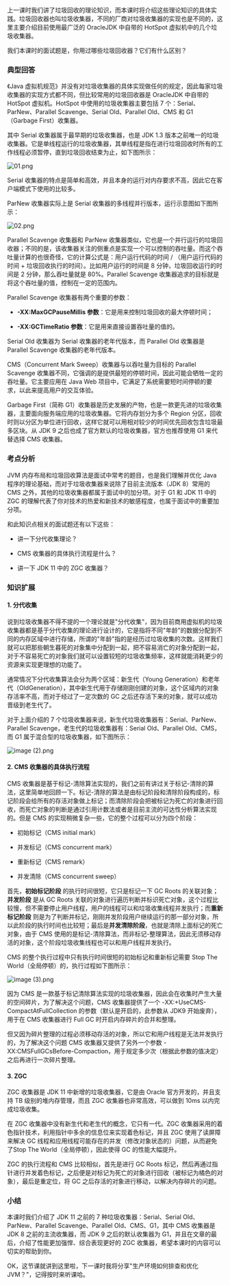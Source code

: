 上一课时我们讲了垃圾回收的理论知识，而本课时将介绍这些理论知识的具体实践。垃圾回收器也叫垃圾收集器，不同的厂商对垃圾收集器的实现也是不同的，这里主要介绍目前使用最广泛的 OracleJDK 中自带的 HotSpot 虚拟机中的几个垃圾收集器。

我们本课时的面试题是，你用过哪些垃圾回收器？它们有什么区别？

### 典型回答

《Java 虚拟机规范》并没有对垃圾收集器的具体实现做任何的规定，因此每家垃圾收集器的实现方式都不同，但比较常用的垃圾回收器是 OracleJDK 中自带的 HotSpot 虚拟机。HotSpot 中使用的垃圾收集器主要包括 7 个：Serial、ParNew、Parallel Scavenge、Serial Old、Parallel Old、CMS 和 G1（Garbage First）收集器。

其中 Serial 收集器属于最早期的垃圾收集器，也是 JDK 1.3 版本之前唯一的垃圾收集器。它是单线程运行的垃圾收集器，其单线程是指在进行垃圾回收时所有的工作线程必须暂停，直到垃圾回收结束为止，如下图所示：

![01.png](https://s0.lgstatic.com/i/image/M00/17/AE/CgqCHl7XWkeAU3MTAABRHyoLxbg882.png)

Serial 收集器的特点是简单和高效，并且本身的运行对内存要求不高，因此它在客户端模式下使用的比较多。

ParNew 收集器实际上是 Serial 收集器的多线程并行版本，运行示意图如下图所示：

![02.png](https://s0.lgstatic.com/i/image/M00/17/AE/CgqCHl7XWleAa2zYAABZIIXs59w872.png)

Parallel Scavenge 收集器和 ParNew 收集器类似，它也是一个并行运行的垃圾回收器；不同的是，该收集器关注的侧重点是实现一个可以控制的吞吐量。而这个吞吐量计算的也很奇怪，它的计算公式是：用户运行代码的时间 / （用户运行代码的时间 + 垃圾回收执行的时间）。比如用户运行的时间是 8 分钟，垃圾回收运行的时间是 2 分钟，那么吞吐量就是 80%。Parallel Scavenge 收集器追求的目标就是将这个吞吐量的值，控制在一定的范围内。

Parallel Scavenge 收集器有两个重要的参数：

* **-XX:MaxGCPauseMillis 参数**：它是用来控制垃圾回收的最大停顿时间；

* **-XX:GCTimeRatio 参数**：它是用来直接设置吞吐量的值的。

Serial Old 收集器为 Serial 收集器的老年代版本，而 Parallel Old 收集器是 Parallel Scavenge 收集器的老年代版本。

CMS（Concurrent Mark Sweep）收集器与以吞吐量为目标的 Parallel Scavenge 收集器不同，它强调的是提供最短的停顿时间，因此可能会牺牲一定的吞吐量。它主要应用在 Java Web 项目中，它满足了系统需要短时间停顿的要求，以此来提高用户的交互体验。

Garbage First（简称 G1）收集器是历史发展的产物，也是一款更先进的垃圾收集器，主要面向服务端应用的垃圾收集器。它将内存划分为多个 Region 分区，回收时则以分区为单位进行回收，这样它就可以用相对较少的时间优先回收包含垃圾最多区块。从 JDK 9 之后也成了官方默认的垃圾收集器，官方也推荐使用 G1 来代替选择 CMS 收集器。

### 考点分析

JVM 内存布局和垃圾回收算法是面试中常考的题目，也是我们理解并优化 Java 程序的理论基础，而对于垃圾收集器来说除了目前主流版本（JDK 8）常用的 CMS 之外，其他的垃圾收集器都属于面试中的加分项。对于 G1 和 JDK 11 中的 ZGC 的理解代表了你对技术的热爱和新技术的敏感程度，也属于面试中的重要加分项。

和此知识点相关的面试题还有以下这些：

* 讲一下分代收集理论？

* CMS 收集器的具体执行流程是什么？

* 讲一下 JDK 11 中的 ZGC 收集器？

### 知识扩展

#### 1. 分代收集

说到垃圾收集器不得不提的一个理论就是"分代收集"，因为目前商用虚拟机的垃圾收集器都是基于分代收集的理论进行设计的，它是指将不同"年龄"的数据分配到不同的内存区域中进行存储，所谓的"年龄"指的是经历过垃圾收集的次数。这样我们就可以把那些朝生暮死的对象集中分配到一起，把不容易消亡的对象分配到一起，对于不容易死亡的对象我们就可以设置较短的垃圾收集频率，这样就能消耗更少的资源来实现更理想的功能了。

通常情况下分代收集算法会分为两个区域：新生代（Young Generation）和老年代（OldGeneration），其中新生代用于存储刚刚创建的对象，这个区域内的对象存活率不高，而对于经过了一定次数的 GC 之后还存活下来的对象，就可以成功晋级到老生代了。

对于上面介绍的 7 个垃圾收集器来说，新生代垃圾收集器有：Serial、ParNew、Parallel Scavenge，老生代的垃圾收集器有：Serial Old、Parallel Old、CMS，而 G1 属于混合型的垃圾收集器，如下图所示：

![image (2).png](https://s0.lgstatic.com/i/image/M00/17/58/CgqCHl7XFo-AYbIbAABPIp2dreY362.png)

#### 2. CMS 收集器的具体执行流程

CMS 收集器是基于标记-清除算法实现的，我们之前有讲过关于标记-清除的算法，这里简单地回顾一下。标记-清除的算法是由标记阶段和清除阶段构成的，标记阶段会给所有的存活对象做上标记；而清除阶段会把被标记为死亡的对象进行回收，而死亡对象的判断是通过引用计数法或者是目前主流的可达性分析算法实现的。但是 CMS 的实现稍微复杂一些，它的整个过程可以分为四个阶段：

* 初始标记（CMS initial mark）

* 并发标记（CMS concurrent mark）

* 重新标记（CMS remark）

* 并发清除（CMS concurrent sweep）

首先，**初始标记阶段** 的执行时间很短，它只是标记一下 GC Roots 的关联对象；**并发阶段** 是从 GC Roots 关联的对象进行遍历判断并标识死亡对象，这个过程比较慢，但不需要停止用户线程，用户的线程可以和垃圾收集线程并发执行；而**重新标记阶段** 则是为了判断并标记，刚刚并发阶段用户继续运行的那一部分对象，所以此阶段的执行时间也比较短；最后是**并发清除阶段**，也就是清除上面标记的死亡对象，由于 CMS 使用的是标记-清除算法，而非标记-整理算法，因此无须移动存活的对象，这个阶段垃圾收集线程也可以和用户线程并发执行。

CMS 的整个执行过程中只有执行时间很短的初始标记和重新标记需要 Stop The World（全局停顿）的，执行过程如下图所示：

![image (3).png](https://s0.lgstatic.com/i/image/M00/17/59/CgqCHl7XFp6AUeOUAABc9H0WHNw254.png)

因为 CMS 是一款基于标记清除算法实现的垃圾收集器，因此会在收集时产生大量的空间碎片，为了解决这个问题，CMS 收集器提供了一个 -XX:+UseCMS-CompactAtFullCollection 的参数（默认是开启的，此参数从 JDK9 开始废弃），用于在 CMS 收集器进行 Full GC 时开启内存碎片的合并和整理。

但又因为碎片整理的过程必须移动存活的对象，所以它和用户线程是无法并发执行的，为了解决这个问题 CMS 收集器又提供了另外一个参数 -XX:CMSFullGCsBefore-Compaction，用于规定多少次（根据此参数的值决定）之后再进行一次碎片整理。

#### 3. ZGC

ZGC 收集器是 JDK 11 中新增的垃圾收集器，它是由 Oracle 官方开发的，并且支持 TB 级别的堆内存管理，而且 ZGC 收集器也非常高效，可以做到 10ms 以内完成垃圾收集。

在 ZGC 收集器中没有新生代和老生代的概念，它只有一代。ZGC 收集器采用的着色指针技术，利用指针中多余的信息位来实现着色标记，并且 ZGC 使用了读屏障来解决 GC 线程和应用线程可能存在的并发（修改对象状态的）问题，从而避免了Stop The World（全局停顿），因此使得 GC 的性能大幅提升。

ZGC 的执行流程和 CMS 比较相似，首先是进行 GC Roots 标记，然后再通过指针进行并发着色标记，之后便是对标记为死亡的对象进行回收（被标记为橘色的对象），最后是重定位，将 GC 之后存活的对象进行移动，以解决内存碎片的问题。

### 小结

本课时我们介绍了 JDK 11 之前的 7 种垃圾收集器：Serial、Serial Old、ParNew、Parallel Scavenge、Parallel Old、CMS、G1，其中 CMS 收集器是 JDK 8 之前的主流收集器，而 JDK 9 之后的默认收集器为 G1，并且在文章的最后，介绍了性能更加强悍、综合表现更好的 ZGC 收集器，希望本课时的内容可以切实的帮助到你。

OK，这节课就讲到这里啦，下一课时我将分享"生产环境如何排查和优化 JVM？"，记得按时来听课哈。
